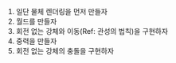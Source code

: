 
1. 일단 물체 렌더링을 먼저 만들자
1. 월드를 만들자
1. 회전 없는 강체와 이동(Ref: 관성의 법칙)을 구현하자
1. 중력을 만들자
1. 회전 없는 강체의 충돌을 구현하자